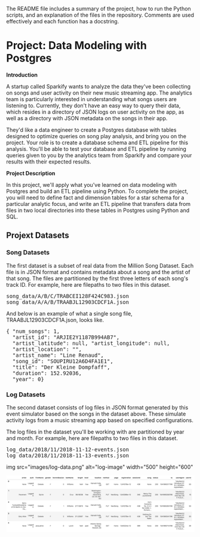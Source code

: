 The README file includes a summary of the project, how to run the Python scripts, and an explanation of the files in the repository. Comments are used effectively and each function has a docstring.

# Project: Data Modeling with Postgres

**Introduction**

A startup called Sparkify wants to analyze the data they've been collecting on songs and user activity on their new music streaming app. The analytics team is particularly interested in understanding what songs users are listening to. Currently, they don't have an easy way to query their data, which resides in a directory of JSON logs on user activity on the app, as well as a directory with JSON metadata on the songs in their app.

They'd like a data engineer to create a Postgres database with tables designed to optimize queries on song play analysis, and bring you on the project. Your role is to create a database schema and ETL pipeline for this analysis. You'll be able to test your database and ETL pipeline by running queries given to you by the analytics team from Sparkify and compare your results with their expected results.

**Project Description** 

In this project, we'll apply what you've learned on data modeling with Postgres and build an ETL pipeline using Python. To complete the project, you will need to define fact and dimension tables for a star schema for a particular analytic focus, and write an ETL pipeline that transfers data from files in two local directories into these tables in Postgres using Python and SQL.

## Projext Datasets

### Song Datasets

The first dataset is a subset of real data from the Million Song Dataset. Each file is in JSON format and contains metadata about a song and the artist of that song. The files are partitioned by the first three letters of each song's track ID. For example, here are filepaths to two files in this dataset.

<pre>
song_data/A/B/C/TRABCEI128F424C983.json
song_data/A/A/B/TRAABJL12903CDCF1A.json
</pre>

And below is an example of what a single song file, TRAABJL12903CDCF1A.json, looks like.

<pre>
{ "num_songs": 1,
  "artist_id": "ARJIE2Y1187B994AB7",
  "artist_latitude": null, "artist_longitude": null,
  "artist_location": "",
  "artist_name": "Line Renaud", 
  "song_id": "SOUPIRU12A6D4FA1E1", 
  "title": "Der Kleine Dompfaff", 
  "duration": 152.92036, 
  "year": 0}
</pre>

### Log Datasets

The second dataset consists of log files in JSON format generated by this event simulator based on the songs in the dataset above. These simulate activity logs from a music streaming app based on specified configurations.

The log files in the dataset you'll be working with are partitioned by year and month. For example, here are filepaths to two files in this dataset.

<pre>
log_data/2018/11/2018-11-12-events.json
log_data/2018/11/2018-11-13-events.json
</pre>

img src="images/log-data.png" alt="log-image" width="500" height="600"        
        
![log-image](images/log-data.png)
